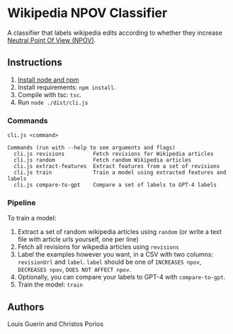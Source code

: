 # Wikipedia NPOV Classifier

A classifier that labels wikipedia edits according to whether they increase [Neutral Point Of View (NPOV)](https://en.wikipedia.org/wiki/Wikipedia:Neutral_point_of_view).

## Instructions

1. [Install node and npm](https://docs.npmjs.com/downloading-and-installing-node-js-and-npm)
2. Install requirements: `npm install`.
3. Compile with tsc: `tsc`.
4. Run `node ./dist/cli.js`

### Commands
```
cli.js <command>

Commands (run with --help to see arguments and flags)
  cli.js revisions         Fetch revisions for Wikipedia articles
  cli.js random            Fetch random Wikipedia articles
  cli.js extract-features  Extract features from a set of revisions
  cli.js train             Train a model using extracted features and labels
  cli.js compare-to-gpt    Compare a set of labels to GPT-4 labels
```

### Pipeline
To train a model:

1. Extract a set of random wikipedia articles using `random` (or write a text file with article urls yourself, one per line)
2. Fetch all revisions for wikpedia articles using `revisions`
3. Label the examples however you want, in a CSV with two columns: `revisionUrl` and `label`. `label` should be one of `INCREASES npov`, `DECREASES npov`, `DOES NOT AFFECT npov`.
4. Optionally, you can compare your labels to GPT-4 with `compare-to-gpt`.
5. Train the model: `train`

## Authors
Louis Guerin and Christos Porios

